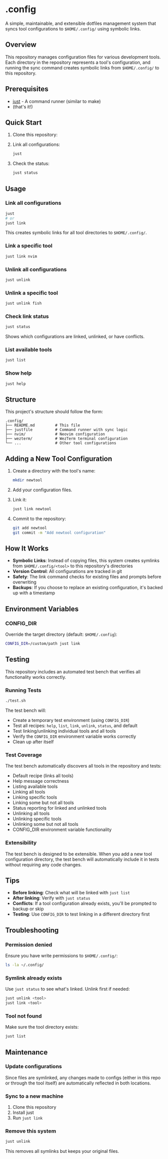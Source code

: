# .config

A simple, maintainable, and extensible dotfiles management system that syncs tool configurations to `$HOME/.config/` using symbolic links.

## Overview

This repository manages configuration files for various development tools. Each directory in the repository represents a tool's configuration, and running the sync command creates symbolic links from `$HOME/.config/` to this repository.

## Prerequisites

- [just](https://just.systems/) - A command runner (similar to make)
- (that's it!)

## Quick Start

1. Clone this repository:

2. Link all configurations:

   ```sh
   just
   ```

3. Check the status:

   ```sh
   just status
   ```

## Usage

### Link all configurations

```bash
just
# or
just link
```

This creates symbolic links for all tool directories to `$HOME/.config/`.

### Link a specific tool

```bash
just link nvim
```

### Unlink all configurations

```bash
just unlink
```

### Unlink a specific tool

```bash
just unlink fish
```

### Check link status

```bash
just status
```

Shows which configurations are linked, unlinked, or have conflicts.

### List available tools

```bash
just list
```

### Show help

```bash
just help
```

## Structure

This project's structure should follow the form:

```
.config/
├── README.md         # This file
├── justfile          # Command runner with sync logic
├── nvim/             # Neovim configuration
├── wezterm/          # WezTerm terminal configuration
└── ...               # Other tool configurations
```

## Adding a New Tool Configuration

1. Create a directory with the tool's name:

   ```bash
   mkdir newtool
   ```

2. Add your configuration files.
3. Link it:

   ```bash
   just link newtool
   ```

4. Commit to the repository:

   ```bash
   git add newtool
   git commit -m "Add newtool configuration"
   ```

## How It Works

- **Symbolic Links**: Instead of copying files, this system creates symlinks from `$HOME/.config/<tool>` to this repository's directories
- **Version Control**: All configurations are tracked in git
- **Safety**: The link command checks for existing files and prompts before overwriting
- **Backups**: If you choose to replace an existing configuration, it's backed up with a timestamp

## Environment Variables

### CONFIG_DIR

Override the target directory (default: `$HOME/.config`):

```bash
CONFIG_DIR=/custom/path just link
```

## Testing

This repository includes an automated test bench that verifies all functionality works correctly.

### Running Tests

```bash
./test.sh
```

The test bench will:
- Create a temporary test environment (using `CONFIG_DIR`)
- Test all recipes: `help`, `list`, `link`, `unlink`, `status`, and default
- Test linking/unlinking individual tools and all tools
- Verify the `CONFIG_DIR` environment variable works correctly
- Clean up after itself

### Test Coverage

The test bench automatically discovers all tools in the repository and tests:
- Default recipe (links all tools)
- Help message correctness
- Listing available tools
- Linking all tools
- Linking specific tools
- Linking some but not all tools
- Status reporting for linked and unlinked tools
- Unlinking all tools
- Unlinking specific tools
- Unlinking some but not all tools
- CONFIG_DIR environment variable functionality

### Extensibility

The test bench is designed to be extensible. When you add a new tool configuration directory, the test bench will automatically include it in tests without requiring any code changes.

## Tips

- **Before linking**: Check what will be linked with `just list`
- **After linking**: Verify with `just status`
- **Conflicts**: If a tool configuration already exists, you'll be prompted to backup or skip
- **Testing**: Use `CONFIG_DIR` to test linking in a different directory first

## Troubleshooting

### Permission denied

Ensure you have write permissions to `$HOME/.config/`:

```bash
ls -la ~/.config/
```

### Symlink already exists

Use `just status` to see what's linked. Unlink first if needed:

```bash
just unlink <tool>
just link <tool>
```

### Tool not found

Make sure the tool directory exists:

```bash
just list
```

## Maintenance

### Update configurations

Since files are symlinked, any changes made to configs (either in this repo or through the tool itself) are automatically reflected in both locations.

### Sync to a new machine

1. Clone this repository
2. Install just
3. Run `just link`

### Remove this system

```bash
just unlink
```

This removes all symlinks but keeps your original files.
